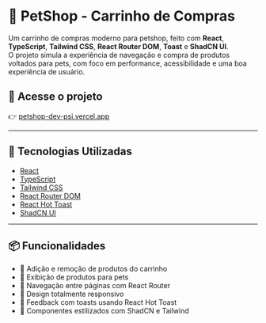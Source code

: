 # 🐾 PetShop - Carrinho de Compras

Um carrinho de compras moderno para petshop, feito com **React**, **TypeScript**, **Tailwind CSS**, **React Router DOM**, **Toast** e **ShadCN UI**.  
O projeto simula a experiência de navegação e compra de produtos voltados para pets, com foco em performance, acessibilidade e uma boa experiência de usuário.

## 🔗 Acesse o projeto

👉 [petshop-dev-psi.vercel.app](https://petshop-dev-psi.vercel.app/)

---

## 🚀 Tecnologias Utilizadas

- [React](https://reactjs.org/)
- [TypeScript](https://www.typescriptlang.org/)
- [Tailwind CSS](https://tailwindcss.com/)
- [React Router DOM](https://reactrouter.com/)
- [React Hot Toast](https://react-hot-toast.com/)
- [ShadCN UI](https://ui.shadcn.dev/)

---

## 📦 Funcionalidades

- 🛒 Adição e remoção de produtos do carrinho
- 🐶 Exibição de produtos para pets
- 🧭 Navegação entre páginas com React Router
- 📱 Design totalmente responsivo
- 🔔 Feedback com toasts usando React Hot Toast
- 🎨 Componentes estilizados com ShadCN e Tailwind

